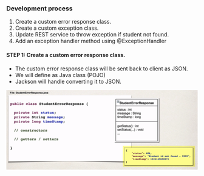 ### Development process

1. Create a custom error response class.
2. Create a custom exception class.
3. Update REST service to throw exception if student not found.
4. Add an exception handler method using @ExceptionHandler


#### STEP 1: Create a custom error response class.

* The custom error response class will be sent back to client as JSON.
* We will define as Java class (POJO)
* Jackson will handle converting it to JSON.

![Error Response](../assets/error_response.png)
